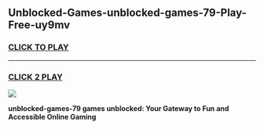 
## Unblocked-Games-unblocked-games-79-Play-Free-uy9mv
<h3>
<a href="https://premium76.site?title=unblocked-games-79&ref=23A">CLICK TO PLAY</a></h3>
<hr>

<h3>
<a href="https://premium76.site?title=unblocked-games-79&ref=23A">CLICK 2 PLAY</a>
  
</h3>

<a href="https://premium76.site?title=unblocked-games-79&ref=23A"><img src="https://clearcache.store/games.png"></a>


**unblocked-games-79 games unblocked: Your Gateway to Fun and Accessible Online Gaming**
